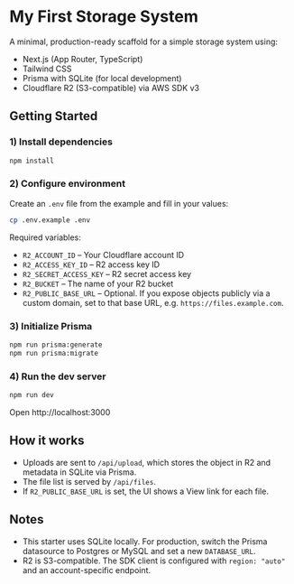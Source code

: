 # My First Storage System

A minimal, production-ready scaffold for a simple storage system using:

- Next.js (App Router, TypeScript)
- Tailwind CSS
- Prisma with SQLite (for local development)
- Cloudflare R2 (S3-compatible) via AWS SDK v3

## Getting Started

### 1) Install dependencies

```bash
npm install
```

### 2) Configure environment

Create an `.env` file from the example and fill in your values:

```bash
cp .env.example .env
```

Required variables:

- `R2_ACCOUNT_ID` – Your Cloudflare account ID
- `R2_ACCESS_KEY_ID` – R2 access key ID
- `R2_SECRET_ACCESS_KEY` – R2 secret access key
- `R2_BUCKET` – The name of your R2 bucket
- `R2_PUBLIC_BASE_URL` – Optional. If you expose objects publicly via a custom domain, set to that base URL, e.g. `https://files.example.com`.

### 3) Initialize Prisma

```bash
npm run prisma:generate
npm run prisma:migrate
```

### 4) Run the dev server

```bash
npm run dev
```

Open http://localhost:3000

## How it works

- Uploads are sent to `/api/upload`, which stores the object in R2 and metadata in SQLite via Prisma.
- The file list is served by `/api/files`.
- If `R2_PUBLIC_BASE_URL` is set, the UI shows a View link for each file.

## Notes

- This starter uses SQLite locally. For production, switch the Prisma datasource to Postgres or MySQL and set a new `DATABASE_URL`.
- R2 is S3-compatible. The SDK client is configured with `region: "auto"` and an account-specific endpoint.
